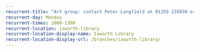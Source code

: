 ```yaml
---
recurrent-title: "Art group: contact Peter Longfield at 01359 235039 or peter.longfield@btinternet.com – £1 per session"
recurrent-day: Monday
recurrent-times: 1000-1300
recurrent-location: ixworth-library
recurrent-location-display-name: Ixworth Library
recurrent-location-display-url: /branches/ixworth-library/
---
```


